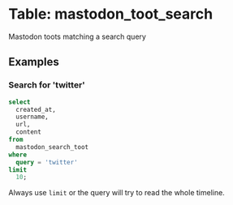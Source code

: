 # Table: mastodon_toot_search

Mastodon toots matching a search query

## Examples

### Search for 'twitter'

```sql
select
  created_at,
  username,
  url,
  content
from
  mastodon_search_toot
where
  query = 'twitter'
limit
  10;
```

Always use `limit` or the query will try to read the whole timeline. 

